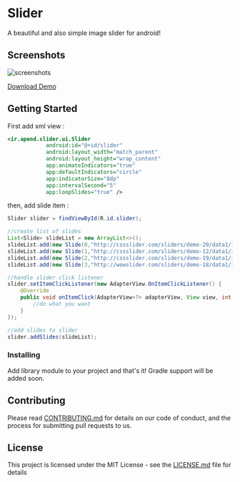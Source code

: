 # Slider

A beautiful and also simple image slider for android!

## Screenshots

![screenshots](https://user-images.githubusercontent.com/35394143/37894691-3c42681e-30f4-11e8-8a94-ffe08c4acbea.gif)

[Download Demo](https://github.com/ApendIr/slider/blob/master/demo/release/demo-release.apk?raw=true)

## Getting Started

First add xml view :
```xml
<ir.apend.slider.ui.Slider
            android:id="@+id/slider"
            android:layout_width="match_parent"
            android:layout_height="wrap_content"
            app:animateIndicators="true"
            app:defaultIndicators="circle"
            app:indicatorSize="8dp"
            app:intervalSecond="5"
            app:loopSlides="true" />
```
then, add slide item :
```java
Slider slider = findViewById(R.id.slider);

//create list of slides
List<Slide> slideList = new ArrayList<>();
slideList.add(new Slide(0,"http://cssslider.com/sliders/demo-20/data1/images/picjumbo.com_img_4635.jpg" , getResources().getDimensionPixelSize(R.dimen.slider_image_corner)));
slideList.add(new Slide(1,"http://cssslider.com/sliders/demo-12/data1/images/picjumbo.com_hnck1995.jpg" , getResources().getDimensionPixelSize(R.dimen.slider_image_corner)));
slideList.add(new Slide(2,"http://cssslider.com/sliders/demo-19/data1/images/picjumbo.com_hnck1588.jpg" , getResources().getDimensionPixelSize(R.dimen.slider_image_corner)));
slideList.add(new Slide(3,"http://wowslider.com/sliders/demo-18/data1/images/shanghai.jpg" , getResources().getDimensionPixelSize(R.dimen.slider_image_corner)));

//handle slider click listener
slider.setItemClickListener(new AdapterView.OnItemClickListener() {
    @Override
    public void onItemClick(AdapterView<?> adapterView, View view, int i, long l) {
        //do what you want
    }
});

//add slides to slider
slider.addSlides(slideList);
```
### Installing

Add library module to your project and that's it! Gradle support will be added soon.


## Contributing

Please read [CONTRIBUTING.md](https://gist.github.com/PurpleBooth/b24679402957c63ec426) for details on our code of conduct, and the process for submitting pull requests to us.

## License

This project is licensed under the MIT License - see the [LICENSE.md](LICENSE.md) file for details

